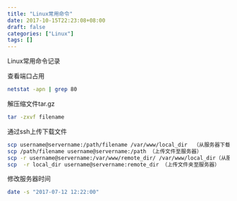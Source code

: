 ```yaml
---
title: "Linux常用命令"
date: 2017-10-15T22:23:08+08:00
draft: false
categories: ["Linux"]
tags: []
---
```


Linux常用命令记录
<!--more-->

查看端口占用

``` sh
netstat -apn | grep 80
```

解压缩文件tar.gz

``` sh
tar -zxvf filename
```

通过ssh上传下载文件

``` sh
scp username@servername:/path/filename /var/www/local_dir  （从服务器下载文件）
scp /path/filename username@servername:/path （上传文件至服务器）
scp -r username@servername:/var/www/remote_dir/ /var/www/local_dir（从服务器下载文件夹）
scp  -r local_dir username@servername:remote_dir （上传文件夹至服务器）
```

修改服务器时间

``` sh
date -s "2017-07-12 12:22:00"
```
